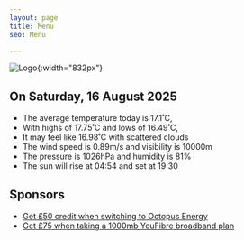 ```yaml
---
layout: page
title: Menu
seo: Menu

---
```


![Logo](/images/logo.jpg){:width="832px"}

<!-- weather_marker starts -->
## On Saturday, 16 August 2025

- The average temperature today is 17.1˚C,
- With highs of 17.75˚C and lows of 16.49˚C,
- It may feel like 16.98˚C with scattered clouds
- The wind speed is 0.89m/s and visibility is 10000m
- The pressure is 1026hPa and humidity is 81%
- The sun will rise at 04:54 and set at 19:30

<!-- weather_marker ends -->

## Sponsors

- [Get £50 credit when switching to Octopus Energy](https://bit.ly/3oD1nnS)
- [Get £75 when taking a 1000mb YouFibre broadband plan](https://aklam.io/91zWhU?)
